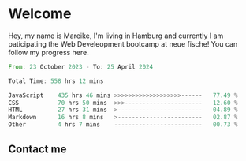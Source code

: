# Welcome

Hey, my name is Mareike, I'm living in Hamburg and currently I am paticipating the Web Develeopment bootcamp at neue fische!
You can follow my progress here.

<!--START_SECTION:waka-->

```rust
From: 23 October 2023 - To: 25 April 2024

Total Time: 558 hrs 12 mins

JavaScript    435 hrs 46 mins >>>>>>>>>>>>>>>>>>>------   77.49 %
CSS           70 hrs 50 mins  >>>----------------------   12.60 %
HTML          27 hrs 31 mins  >------------------------   04.89 %
Markdown      16 hrs 8 mins   >------------------------   02.87 %
Other         4 hrs 7 mins    -------------------------   00.73 %
```

<!--END_SECTION:waka-->

## Contact me



